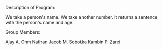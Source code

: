 Description of Program:

We take a person's name. We take another number. It returns a sentence with the person's name and age.

Group Members:

Ajay A. Ohm Nathan
Jacob M. Sobotka
Kambin P. Zarei